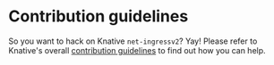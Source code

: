 # Contribution guidelines

So you want to hack on Knative `net-ingressv2`? Yay! Please refer to
Knative's overall
[contribution guidelines](https://www.knative.dev/contributing/) to find out how
you can help.
